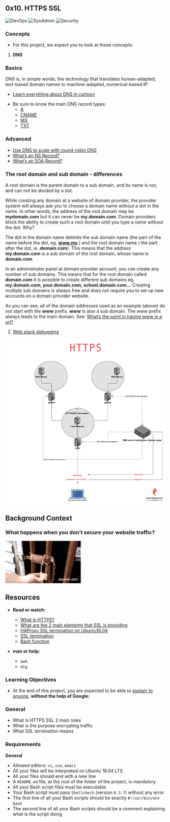 ## 0x10. HTTPS SSL

![DevOps](https://img.shields.io/badge/DevOps-red)
![SysAdmin](https://img.shields.io/badge/SysAdmin-red)
![Security](https://img.shields.io/badge/Security-red)

### Concepts

* For this project, we expect you to look at these concepts:

1. **DNS**

### Basics

DNS is, in simple words, the technology that translates human-adapted, text-based domain names to machine-adapted, numerical-based IP:

- [Learn everything about DNS in cartoon](https://howdns.works/)
* Be sure to know the main DNS record types:
	- [A](https://support.dnsimple.com/articles/a-record/)
	- [CNAME](https://en.wikipedia.org/wiki/CNAME_record)
	- [MX](https://en.wikipedia.org/wiki/MX_record)
	- [TXT](https://en.wikipedia.org/wiki/TXT_record)

### Advanced

- [Use DNS to scale with round-robin DNS](https://www.dnsknowledge.com/whatis/round-robin-dns/)
- [What’s an NS Record?](https://support.dnsimple.com/articles/ns-record/)
- [What’s an SOA Record?](https://support.dnsimple.com/articles/soa-record/)

### The root domain and sub domain - differences

A root domain is the parent domain to a sub domain, and its name is not, and can not be divided by a dot.

While creating any domain at a website of domain provider, the provider system will always ask you to choose a domain name without a dot in the name. In other words, the address of the root domain may be **mydomain.com** but it can never be **my.domain.com.** Domain providers block the ability to create such a root domain until you type a name without the dot. Why?

The dot in the domain name delimits the sub domain name (the part of the name before the dot, eg. **www.my.**) and the root domain name ( the part after the dot, ie **.domain.com**). This means that the address **my.domain.com** is a sub domain of the root domain, whose name is **domain.com**

In an administrator panel at domain provider account, you can create any number of sub domains. This means that for the root domain called **domain.com** it is possible to create different sub domains eg. **my.domain.com, your.domain.com, school.domain.com…** Creating multiple sub domains is always free and does not require you to set up new accounts on a domain provider website.

As you can see, all of the domain addresses used as an example (above) do not start with the **www** prefix. **www** is also a sub domain. The www prefix always leads to the main domain. See: [What’s the point in having www in a url?](https://serverfault.com/questions/145777/what-s-the-point-in-having-www-in-a-url)

2. [Web stack debugging](https://github.com/Abner261/alx-system_engineering-devops/blob/master/0x0E-web_stack_debugging_1/README.md)

![HTTPS](https://raw.githubusercontent.com/Abner261/alx-system_engineering-devops/fad90f7b30427a42f08385774461ab9cae58c39b/0x10-https_ssl/HTTPS.png)

## Background Context

### What happens when you don’t secure your website traffic?

![Risks of unsecured website traffic](https://github.com/Abner261/alx-system_engineering-devops/blob/master/0x10-https_ssl/insecure%20web.gif?raw=true)

## Resources

* **Read or watch:**

	- [What is HTTPS?](https://www.instantssl.com/http-vs-https)
	- [What are the 2 main elements that SSL is providing](https://www.sslshopper.com/why-ssl-the-purpose-of-using-ssl-certificates.html)
	- [HAProxy SSL termination on Ubuntu16.04](https://docs.ionos.com/cloud)
	- [SSL termination](https://en.wikipedia.org/wiki/TLS_termination_proxy)
	- [Bash function](https://tldp.org/LDP/abs/html/complexfunct.html)

* **man or help:**

	- `awk`
	- `dig`

### Learning Objectives

- At the end of this project, you are expected to be able to [explain to anyone](https://fs.blog/feynman-learning-technique/), **without the help of Google:**

### General

- What is HTTPS SSL 2 main roles
- What is the purpose encrypting traffic
- What SSL termination means

### Requirements

**General**

- Allowed editors: `vi`, `vim`, `emacs`
- All your files will be interpreted on Ubuntu 16.04 LTS
- All your files should end with a new line
- A `README.md` file, at the root of the folder of the project, is mandatory
- All your Bash script files must be executable
- Your Bash script must pass `Shellcheck` (version `0.3.7`) without any error
- The first line of all your Bash scripts should be exactly `#!/usr/bin/env bash`
- The second line of all your Bash scripts should be a comment explaining what is the script doing


